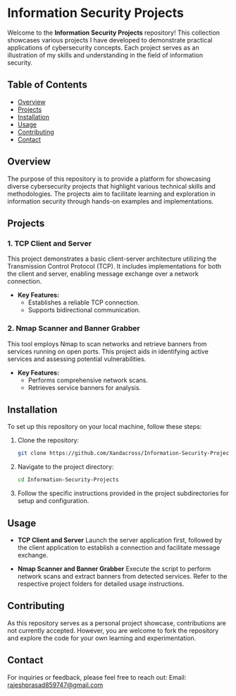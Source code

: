 # Information Security Projects

Welcome to the **Information Security Projects** repository! This collection showcases various projects I have developed to demonstrate practical applications of cybersecurity concepts. Each project serves as an illustration of my skills and understanding in the field of information security.

## Table of Contents

- [Overview](#overview)
- [Projects](#projects)
- [Installation](#installation)
- [Usage](#usage)
- [Contributing](#contributing)
- [Contact](#contact)

## Overview

The purpose of this repository is to provide a platform for showcasing diverse cybersecurity projects that highlight various technical skills and methodologies. The projects aim to facilitate learning and exploration in information security through hands-on examples and implementations.

## Projects

### 1. TCP Client and Server
This project demonstrates a basic client-server architecture utilizing the Transmission Control Protocol (TCP). It includes implementations for both the client and server, enabling message exchange over a network connection.

- **Key Features:**
  - Establishes a reliable TCP connection.
  - Supports bidirectional communication.

### 2. Nmap Scanner and Banner Grabber
This tool employs Nmap to scan networks and retrieve banners from services running on open ports. This project aids in identifying active services and assessing potential vulnerabilities.

- **Key Features:**
  - Performs comprehensive network scans.
  - Retrieves service banners for analysis.

## Installation

To set up this repository on your local machine, follow these steps:

1. Clone the repository:
   ```bash
   git clone https://github.com/Xandacross/Information-Security-Projects.git
   
2. Navigate to the project directory:
   ```bash
   cd Information-Security-Projects
   
3. Follow the specific instructions provided in the project subdirectories for setup and configuration.

## Usage
- **TCP Client and Server**
Launch the server application first, followed by the client application to establish a connection and facilitate message exchange.

- **Nmap Scanner and Banner Grabber**
Execute the script to perform network scans and extract banners from detected services.
Refer to the respective project folders for detailed usage instructions.

## Contributing
As this repository serves as a personal project showcase, contributions are not currently accepted. However, you are welcome to fork the repository and explore the code for your own learning and experimentation.

## Contact
For inquiries or feedback, please feel free to reach out:
Email: rajeshprasad859747@gmail.com
